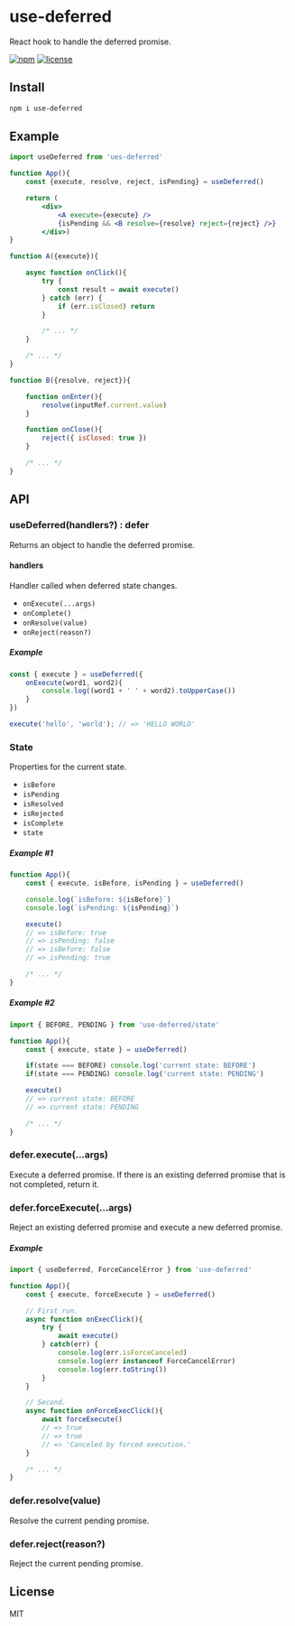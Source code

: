 # use-deferred
React hook to handle the deferred promise.

[![npm](https://flat.badgen.net/npm/v/use-deferred)](https://www.npmjs.com/package/use-deferred)
[![license](https://flat.badgen.net/github/license/skt-t1-byungi/use-deferred)](https://github.com/skt-t1-byungi/use-deferred/blob/master/LICENSE)

## Install
```sh
npm i use-deferred
```

## Example
```jsx
import useDeferred from 'ues-deferred'

function App(){
    const {execute, resolve, reject, isPending} = useDeferred()

    return (
        <div>
            <A execute={execute} />
            {isPending && <B resolve={resolve} reject={reject} />}
        </div>)
}
```
```js
function A({execute}){

    async function onClick(){
        try {
            const result = await execute()
        } catch (err) {
            if (err.isClosed) return
        }

        /* ... */
    }

    /* ... */
}
```
```js
function B({resolve, reject}){

    function onEnter(){
        resolve(inputRef.current.value)
    }

    function onClose(){
        reject({ isClosed: true })
    }

    /* ... */
}
```

## API
### useDeferred(handlers?) : defer
Returns an object to handle the deferred promise.

#### handlers
Handler called when deferred state changes.

- `onExecute(...args)`
- `onComplete()`
- `onResolve(value)`
- `onReject(reason?)`

##### Example
```js
const { execute } = useDeferred({
    onExecute(word1, word2){
        console.log((word1 + ' ' + word2).toUpperCase())
    }
})

execute('hello', 'world'); // => 'HELLO WORLD'
```

### State
Properties for the current state.

- `isBefore`
- `isPending`
- `isResolved`
- `isRejected`
- `isComplete`
- `state`

##### Example #1
```js
function App(){
    const { execute, isBefore, isPending } = useDeferred()

    console.log(`isBefore: ${isBefore}`)
    console.log(`isPending: ${isPending}`)

    execute()
    // => isBefore: true
    // => isPending: false
    // => isBefore: false
    // => isPending: true

    /* ... */
}
```

##### Example #2
```js
import { BEFORE, PENDING } from 'use-deferred/state'

function App(){
    const { execute, state } = useDeferred()

    if(state === BEFORE) console.log('current state: BEFORE')
    if(state === PENDING) console.log('current state: PENDING')

    execute()
    // => current state: BEFORE
    // => current state: PENDING

    /* ... */
}
```

### defer.execute(...args)
Execute a deferred promise. If there is an existing deferred promise that is not completed, return it.

### defer.forceExecute(...args)
Reject an existing deferred promise and execute a new deferred promise.

##### Example
```js
import { useDeferred, ForceCancelError } from 'use-deferred'

function App(){
    const { execute, forceExecute } = useDeferred()

    // First run.
    async function onExecClick(){
        try {
            await execute()
        } catch(err) {
            console.log(err.isForceCanceled)
            console.log(err instanceof ForceCancelError)
            console.log(err.toString())
        }
    }

    // Second.
    async function onForceExecClick(){
        await forceExecute()
        // => true
        // => true
        // => 'Canceled by forced execution.'
    }

    /* ... */
}
```

### defer.resolve(value)
Resolve the current pending promise.

### defer.reject(reason?)
Reject the current pending promise.

## License
MIT
